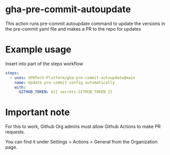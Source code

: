 # gha-pre-commit-autoupdate

This action runs pre-commit autoupdate command to update the versions in the pre-commit yaml file and makes a PR to the repo for updates

# Example usage

Insert into part of the steps workflow

```yaml
steps:
  - uses: SPHTech-Platform/gha-pre-commit-autoupdate@main
    name: Update pre-commit config automatically
    with:
      GITHUB_TOKEN: ${{ secrets.GITHUB_TOKEN }}
```

# Important note

For this to work, Github Org admins must allow Github Actions to make PR requests.

You can find it under Settings > Actions > General from the Organization page.
